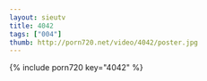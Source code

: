 ```yaml
--- 
layout: sieutv
title: 4042
tags: ["004"]
thumb: http://porn720.net/video/4042/poster.jpg
---
```

{% include porn720 key="4042" %} 
